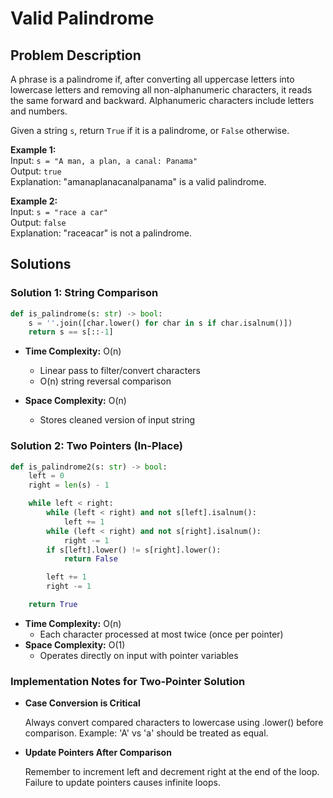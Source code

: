 # Valid Palindrome

## Problem Description
A phrase is a palindrome if, after converting all uppercase letters into lowercase letters and removing all non-alphanumeric characters, it reads the same forward and backward. Alphanumeric characters include letters and numbers.

Given a string `s`, return `True` if it is a palindrome, or `False` otherwise.

**Example 1:**  
Input: `s = "A man, a plan, a canal: Panama"`  
Output: `true`  
Explanation: "amanaplanacanalpanama" is a valid palindrome.

**Example 2:**  
Input: `s = "race a car"`  
Output: `false`  
Explanation: "raceacar" is not a palindrome.

## Solutions

### Solution 1: String Comparison

```python
def is_palindrome(s: str) -> bool:
    s = ''.join([char.lower() for char in s if char.isalnum()])
    return s == s[::-1]
```

* **Time Complexity:** O(n)
  * Linear pass to filter/convert characters
  * O(n) string reversal comparison

* **Space Complexity:** O(n)
  * Stores cleaned version of input string

### Solution 2: Two Pointers (In-Place)

```python
def is_palindrome2(s: str) -> bool:
    left = 0
    right = len(s) - 1

    while left < right:
        while (left < right) and not s[left].isalnum():
            left += 1
        while (left < right) and not s[right].isalnum():
            right -= 1
        if s[left].lower() != s[right].lower():
            return False

        left += 1
        right -= 1

    return True
```

* **Time Complexity:** O(n)
  * Each character processed at most twice (once per pointer)
* **Space Complexity:** O(1)
  * Operates directly on input with pointer variables

### Implementation Notes for Two-Pointer Solution

* **Case Conversion is Critical**

    Always convert compared characters to lowercase using .lower() before comparison.
    Example: 'A' vs 'a' should be treated as equal.
* **Update Pointers After Comparison**

    Remember to increment left and decrement right at the end of the loop.
    Failure to update pointers causes infinite loops.